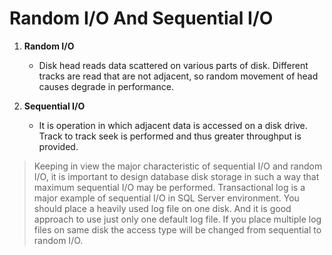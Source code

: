 # Random I/O And Sequential I/O

1. __Random I/O__
    * Disk head reads data scattered on various parts of disk.
      Different tracks are read that are not adjacent, so random movement of head causes degrade in performance.

2. __Sequential I/O__
    * It is operation in which adjacent data is accessed on a disk drive.
      Track to track seek is performed and thus greater throughput is provided.

> Keeping in view the major characteristic of sequential I/O and random I/O, it is important to design database disk storage in such a way that maximum sequential I/O may be performed.
  Transactional log is a major example of sequential I/O in SQL Server environment. You should place a heavily used log file on one disk.
  And it is good approach to use just only one default log file. If you place multiple log files on same disk the access type will be changed from sequential to random I/O. 